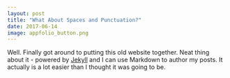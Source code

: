 ```yaml
---
layout: post
title: "What About Spaces and Punctuation?"
date: 2017-06-14
image: appfolio_button.png
---
```


Well. Finally got around to putting this old website together. Neat thing about it - powered by [Jekyll](http://jekyllrb.com) and I can use Markdown to author my posts. It actually is a lot easier than I thought it was going to be.
